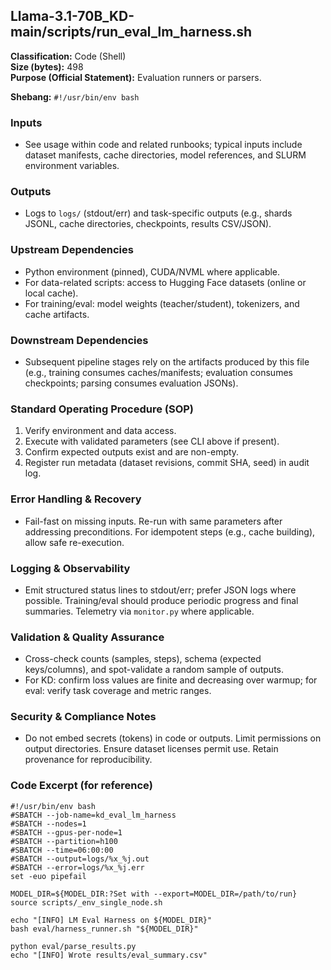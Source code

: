 ## Llama-3.1-70B_KD-main/scripts/run_eval_lm_harness.sh

**Classification:** Code (Shell)  
**Size (bytes):** 498  
**Purpose (Official Statement):** Evaluation runners or parsers.

**Shebang:** `#!/usr/bin/env bash`

### Inputs
- See usage within code and related runbooks; typical inputs include dataset manifests, cache directories, model references, and SLURM environment variables.

### Outputs
- Logs to `logs/` (stdout/err) and task-specific outputs (e.g., shards JSONL, cache directories, checkpoints, results CSV/JSON).

### Upstream Dependencies
- Python environment (pinned), CUDA/NVML where applicable.
- For data-related scripts: access to Hugging Face datasets (online or local cache).
- For training/eval: model weights (teacher/student), tokenizers, and cache artifacts.

### Downstream Dependencies
- Subsequent pipeline stages rely on the artifacts produced by this file (e.g., training consumes caches/manifests; evaluation consumes checkpoints; parsing consumes evaluation JSONs).

### Standard Operating Procedure (SOP)
1. Verify environment and data access.
2. Execute with validated parameters (see CLI above if present).
3. Confirm expected outputs exist and are non-empty.
4. Register run metadata (dataset revisions, commit SHA, seed) in audit log.

### Error Handling & Recovery
- Fail-fast on missing inputs. Re-run with same parameters after addressing preconditions. For idempotent steps (e.g., cache building), allow safe re-execution.

### Logging & Observability
- Emit structured status lines to stdout/err; prefer JSON logs where possible. Training/eval should produce periodic progress and final summaries. Telemetry via `monitor.py` where applicable.

### Validation & Quality Assurance
- Cross-check counts (samples, steps), schema (expected keys/columns), and spot-validate a random sample of outputs.
- For KD: confirm loss values are finite and decreasing over warmup; for eval: verify task coverage and metric ranges.

### Security & Compliance Notes
- Do not embed secrets (tokens) in code or outputs. Limit permissions on output directories. Ensure dataset licenses permit use. Retain provenance for reproducibility.

### Code Excerpt (for reference)
```
#!/usr/bin/env bash
#SBATCH --job-name=kd_eval_lm_harness
#SBATCH --nodes=1
#SBATCH --gpus-per-node=1
#SBATCH --partition=h100
#SBATCH --time=06:00:00
#SBATCH --output=logs/%x_%j.out
#SBATCH --error=logs/%x_%j.err
set -euo pipefail

MODEL_DIR=${MODEL_DIR:?Set with --export=MODEL_DIR=/path/to/run}
source scripts/_env_single_node.sh

echo "[INFO] LM Eval Harness on ${MODEL_DIR}"
bash eval/harness_runner.sh "${MODEL_DIR}"

python eval/parse_results.py
echo "[INFO] Wrote results/eval_summary.csv"

```